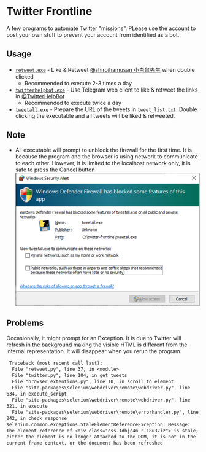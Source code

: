 # Twitter Frontline
A few programs to automate Twitter "missions". PLease use the account to post your own stuff to prevent your account from identified as a bot.

## Usage

* [`retweet.exe`](retweet.md) - Like & Retweet [@shiroihamusan 小白鼠先生](https://twitter.com/shiroihamusan) when double clicked
    * Recommended to execute 2-3 times a day
* [`twitterhelpbot.exe`](twitterhelpbot.md) - Use Telegram web client to like & retweet the links in [@TwitterHelpBot](https://t.me/TwitterHelpBot)
    * Recommended to execute twice a day
* [`tweetall.exe`](tweetall.md) - Prepare the URL of the tweets in `tweet_list.txt`. Double clicking the executable and all tweets will be liked & retweeted.

## Note
* All executable will prompt to unblock the firewall for the first time. It is because the program and the browser is using network to communicate to each other. However, it is limited to the localhost network only, it is safe to press the Cancel button
![](images/firewall.png)

## Problems
Occasionally, it might prompt for an Exception. It is due to Twitter will refresh in the background making the visible HTML is different from the internal representation. It will disappear when you rerun the program.
```
 Traceback (most recent call last):
  File "retweet.py", line 37, in <module>
  File "twitter.py", line 104, in get_tweets
  File "browser_extentions.py", line 10, in scroll_to_element
  File "site-packages\selenium\webdriver\remote\webdriver.py", line 634, in execute_script
  File "site-packages\selenium\webdriver\remote\webdriver.py", line 321, in execute
  File "site-packages\selenium\webdriver\remote\errorhandler.py", line 242, in check_response
selenium.common.exceptions.StaleElementReferenceException: Message: The element reference of <div class="css-1dbjc4n r-18u37iz"> is stale; either the element is no longer attached to the DOM, it is not in the current frame context, or the document has been refreshed
```